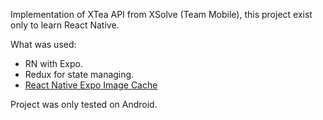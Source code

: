 Implementation of XTea API from XSolve (Team Mobile), this project exist only to learn React Native.

What was used:

 - RN with Expo.
 - Redux for state managing.
 - [React Native Expo Image Cache](https://github.com/wcandillon/react-native-expo-image-cache)

 Project was only tested on Android.